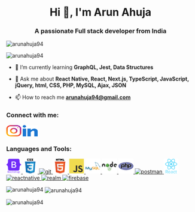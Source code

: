 <h1 align="center">Hi 👋, I'm Arun Ahuja</h1>
<h3 align="center">A passionate Full stack developer from India</h3>

<p align="left"> <img src="https://komarev.com/ghpvc/?username=arunahuja94&label=Profile%20views&color=0e75b6&style=flat" alt="arunahuja94" /> </p>

<p align="left"> <img src="https://github-profile-trophy.vercel.app/?username=arunahuja94" alt="arunahuja94" /> </p>

- 🌱 I’m currently learning **GraphQL, Jest, Data Structures**

- 💬 Ask me about **React Native, React, Next.js, TypeScript, JavaScript, jQuery, html, CSS, PHP, MySQL, Ajax, JSON**

- 📫 How to reach me **arunahuja94@gmail.com**

<h3 align="left">Connect with me:</h3>
<p align="left">
<a href="https://instagram.com/arunahuja" target="blank"><img align="center" src="./instagram.svg" alt="arunahuja" height="30" width="40" /></a>
<a href="https://linkedin.com/in/arun-ahuja-83485bb1" target="blank"><img align="center" src="./linked-in-alt.svg" alt="arun-ahuja-83485bb1" height="30" width="40" /></a>
</p>

<h3 align="left">Languages and Tools:</h3>
<p align="left"> <a href="https://getbootstrap.com" target="_blank"> <img src="https://raw.githubusercontent.com/devicons/devicon/master/icons/bootstrap/bootstrap-plain-wordmark.svg" alt="bootstrap" width="40" height="40"/> </a> <a href="https://www.w3schools.com/css/" target="_blank"> <img src="https://raw.githubusercontent.com/devicons/devicon/master/icons/css3/css3-original-wordmark.svg" alt="css3" width="40" height="40"/> </a> <a href="https://git-scm.com/" target="_blank"> <img src="https://www.vectorlogo.zone/logos/git-scm/git-scm-icon.svg" alt="git" width="40" height="40"/> </a> <a href="https://www.w3.org/html/" target="_blank"> <img src="https://raw.githubusercontent.com/devicons/devicon/master/icons/html5/html5-original-wordmark.svg" alt="html5" width="40" height="40"/> </a> <a href="https://developer.mozilla.org/en-US/docs/Web/JavaScript" target="_blank"> <img src="https://raw.githubusercontent.com/devicons/devicon/master/icons/javascript/javascript-original.svg" alt="javascript" width="40" height="40"/> </a> <a href="https://www.mysql.com/" target="_blank"> <img src="https://raw.githubusercontent.com/devicons/devicon/master/icons/mysql/mysql-original-wordmark.svg" alt="mysql" width="40" height="40"/> </a> <a href="https://nodejs.org" target="_blank"> <img src="https://raw.githubusercontent.com/devicons/devicon/master/icons/nodejs/nodejs-original-wordmark.svg" alt="nodejs" width="40" height="40"/> </a> <a href="https://www.php.net" target="_blank"> <img src="https://raw.githubusercontent.com/devicons/devicon/master/icons/php/php-original.svg" alt="php" width="40" height="40"/> </a> <a href="https://postman.com" target="_blank"> <img src="https://www.vectorlogo.zone/logos/getpostman/getpostman-icon.svg" alt="postman" width="40" height="40"/> </a> <a href="https://reactjs.org/" target="_blank"> <img src="https://raw.githubusercontent.com/devicons/devicon/master/icons/react/react-original-wordmark.svg" alt="react" width="40" height="40"/> </a> <a href="https://reactnative.dev/" target="_blank"> <img src="https://reactnative.dev/img/header_logo.svg" alt="reactnative" width="40" height="40"/> </a> <a href="https://realm.io/" target="_blank"> <img src="https://raw.githubusercontent.com/bestofjs/bestofjs-webui/8665e8c267a0215f3159df28b33c365198101df5/public/logos/realm.svg" alt="realm" width="40" height="40"/> </a> <a href="https://firebase.google.com/" target="_blank"> <img src="https://www.vectorlogo.zone/logos/firebase/firebase-icon.svg" alt="firebase" width="40" height="40"/> </a> </p>

<p><img align="left" src="https://github-readme-stats.vercel.app/api/top-langs?username=arunahuja94&show_icons=true&locale=en&layout=compact" alt="arunahuja94" /></p>

<p>&nbsp;<img align="center" src="https://github-readme-stats.vercel.app/api?username=arunahuja94&show_icons=true&locale=en" alt="arunahuja94" /></p>

<p><img align="center" src="https://github-readme-streak-stats.herokuapp.com/?user=arunahuja94&" alt="arunahuja94" /></p>
